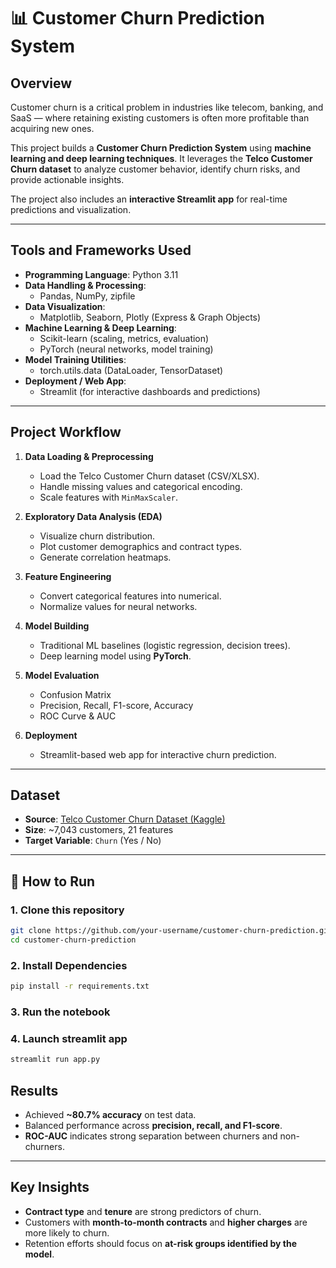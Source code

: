 # 📊 Customer Churn Prediction System

##  Overview
Customer churn is a critical problem in industries like telecom, banking, and SaaS — where retaining existing customers is often more profitable than acquiring new ones.  

This project builds a **Customer Churn Prediction System** using **machine learning and deep learning techniques**. It leverages the **Telco Customer Churn dataset** to analyze customer behavior, identify churn risks, and provide actionable insights.  

The project also includes an **interactive Streamlit app** for real-time predictions and visualization.  

---

##  Tools and Frameworks Used
- **Programming Language**: Python 3.11  
- **Data Handling & Processing**:  
  - Pandas, NumPy, zipfile  
- **Data Visualization**:  
  - Matplotlib, Seaborn, Plotly (Express & Graph Objects)  
- **Machine Learning & Deep Learning**:  
  - Scikit-learn (scaling, metrics, evaluation)  
  - PyTorch (neural networks, model training)  
- **Model Training Utilities**:  
  - torch.utils.data (DataLoader, TensorDataset)  
- **Deployment / Web App**:  
  - Streamlit (for interactive dashboards and predictions)  

---

##  Project Workflow
1. **Data Loading & Preprocessing**  
   - Load the Telco Customer Churn dataset (CSV/XLSX).  
   - Handle missing values and categorical encoding.  
   - Scale features with `MinMaxScaler`.  

2. **Exploratory Data Analysis (EDA)**  
   - Visualize churn distribution.  
   - Plot customer demographics and contract types.  
   - Generate correlation heatmaps.  

3. **Feature Engineering**  
   - Convert categorical features into numerical.  
   - Normalize values for neural networks.  

4. **Model Building**  
   - Traditional ML baselines (logistic regression, decision trees).  
   - Deep learning model using **PyTorch**.  

5. **Model Evaluation**  
   - Confusion Matrix  
   - Precision, Recall, F1-score, Accuracy  
   - ROC Curve & AUC  

6. **Deployment**  
   - Streamlit-based web app for interactive churn prediction.  

---

## Dataset
- **Source**: [Telco Customer Churn Dataset (Kaggle)](https://www.kaggle.com/datasets/blastchar/telco-customer-churn)  
- **Size**: ~7,043 customers, 21 features  
- **Target Variable**: `Churn` (Yes / No)  

---

## 🚀 How to Run
### 1️. Clone this repository
```bash
git clone https://github.com/your-username/customer-churn-prediction.git
cd customer-churn-prediction
```
### 2. Install Dependencies
```bash
pip install -r requirements.txt
```
### 3. Run the notebook 
### 4. Launch streamlit app
```bash
streamlit run app.py
```

##  Results
- Achieved **~80.7% accuracy** on test data.  
- Balanced performance across **precision, recall, and F1-score**.  
- **ROC-AUC** indicates strong separation between churners and non-churners.  

---

##  Key Insights
- **Contract type** and **tenure** are strong predictors of churn.  
- Customers with **month-to-month contracts** and **higher charges** are more likely to churn.  
- Retention efforts should focus on **at-risk groups identified by the model**.  

